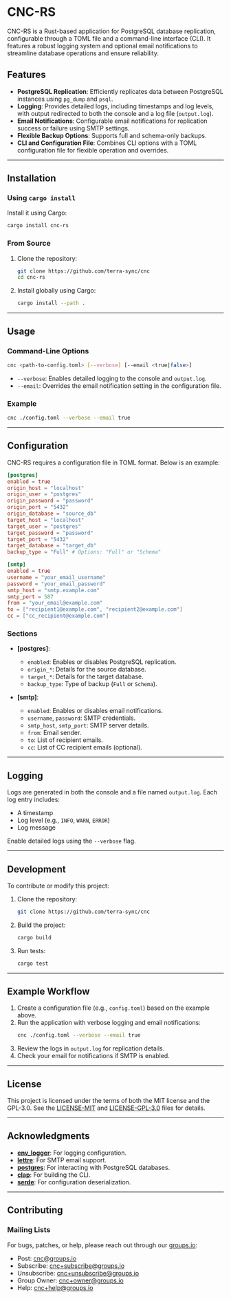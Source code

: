 # CNC-RS

CNC-RS is a Rust-based application for PostgreSQL database replication, configurable through a TOML file and a command-line interface (CLI). It features a robust logging system and optional email notifications to streamline database operations and ensure reliability.

## Features

- **PostgreSQL Replication**: Efficiently replicates data between PostgreSQL instances using `pg_dump` and `psql`.
- **Logging**: Provides detailed logs, including timestamps and log levels, with output redirected to both the console and a log file (`output.log`).
- **Email Notifications**: Configurable email notifications for replication success or failure using SMTP settings.
- **Flexible Backup Options**: Supports full and schema-only backups.
- **CLI and Configuration File**: Combines CLI options with a TOML configuration file for flexible operation and overrides.

---

## Installation

### Using `cargo install`

Install it using Cargo:

```bash
cargo install cnc-rs
```

### From Source

1. Clone the repository:
   ```bash
   git clone https://github.com/terra-sync/cnc
   cd cnc-rs
   ```

2. Install globally using Cargo:
   ```bash
   cargo install --path .
   ```

---

## Usage

### Command-Line Options

```bash
cnc <path-to-config.toml> [--verbose] [--email <true|false>]
```

- `--verbose`: Enables detailed logging to the console and `output.log`.
- `--email`: Overrides the email notification setting in the configuration file.

### Example

```bash
cnc ./config.toml --verbose --email true
```

---

## Configuration

CNC-RS requires a configuration file in TOML format. Below is an example:

```toml
[postgres]
enabled = true
origin_host = "localhost"
origin_user = "postgres"
origin_password = "password"
origin_port = "5432"
origin_database = "source_db"
target_host = "localhost"
target_user = "postgres"
target_password = "password"
target_port = "5432"
target_database = "target_db"
backup_type = "Full" # Options: "Full" or "Schema"

[smtp]
enabled = true
username = "your_email_username"
password = "your_email_password"
smtp_host = "smtp.example.com"
smtp_port = 587
from = "your_email@example.com"
to = ["recipient1@example.com", "recipient2@example.com"]
cc = ["cc_recipient@example.com"]
```

### Sections

- **[postgres]**:
  - `enabled`: Enables or disables PostgreSQL replication.
  - `origin_*`: Details for the source database.
  - `target_*`: Details for the target database.
  - `backup_type`: Type of backup (`Full` or `Schema`).

- **[smtp]**:
  - `enabled`: Enables or disables email notifications.
  - `username`, `password`: SMTP credentials.
  - `smtp_host`, `smtp_port`: SMTP server details.
  - `from`: Email sender.
  - `to`: List of recipient emails.
  - `cc`: List of CC recipient emails (optional).

---

## Logging

Logs are generated in both the console and a file named `output.log`. Each log entry includes:
- A timestamp
- Log level (e.g., `INFO`, `WARN`, `ERROR`)
- Log message

Enable detailed logs using the `--verbose` flag.

---

## Development

To contribute or modify this project:

1. Clone the repository:
   ```bash
   git clone https://github.com/terra-sync/cnc
   ```

2. Build the project:
   ```bash
   cargo build
   ```

3. Run tests:
   ```bash
   cargo test
   ```

---

## Example Workflow

1. Create a configuration file (e.g., `config.toml`) based on the example above.
2. Run the application with verbose logging and email notifications:
   ```bash
   cnc ./config.toml --verbose --email true
   ```
3. Review the logs in `output.log` for replication details.
4. Check your email for notifications if SMTP is enabled.

---

## License

This project is licensed under the terms of both the MIT license and
the GPL-3.0. See the [LICENSE-MIT](LICENSE-MIT) and
[LICENSE-GPL-3.0](LICENSE-GPL-3.0) files for details.

---

## Acknowledgments

- **[env_logger](https://crates.io/crates/env_logger)**: For logging configuration.
- **[lettre](https://crates.io/crates/lettre)**: For SMTP email support.
- **[postgres](https://crates.io/crates/postgres)**: For interacting with PostgreSQL databases.
- **[clap](https://crates.io/crates/clap)**: For building the CLI.
- **[serde](https://crates.io/crates/serde)**: For configuration deserialization.

---

## Contributing

###  Mailing Lists

For bugs, patches, or help, please reach out through our [groups.io](https://groups.io/g/cnc):
* Post: cnc@groups.io
* Subscribe: cnc+subscribe@groups.io
* Unsubscribe: cnc+unsubscribe@groups.io
* Group Owner: cnc+owner@groups.io
* Help: cnc+help@groups.io
